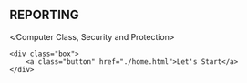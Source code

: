 <!DOCTYPE html>
<html lang="en">
<head>
    <meta charset="UTF-8">
    <meta name="viewport" content="width=device-width, initial-scale=1.0">
    <title>Reporting</title>
    <link rel="stylesheet" href="../css/intro.css">
</head>
<body>
    <h2>REPORTING</h2>
    <div class="typewriter">
        <p>&lt;&#8725;Computer Class, Security and Protection&gt;</p>
    </div>

    <div class="box">
        <a class="button" href="./home.html">Let's Start</a>
    </div>
</body>
</html>

